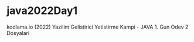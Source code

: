 # java2022Day1
kodlama.io (2022) Yazilim Gelistirici Yetistirme Kampi - JAVA 1. Gun Odev 2 Dosyalari
